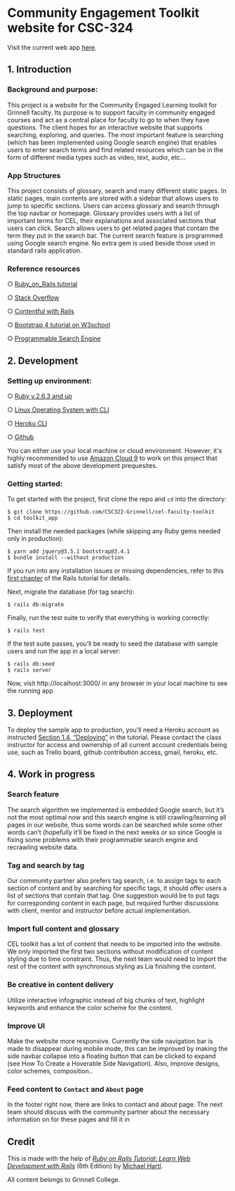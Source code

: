 # Community Engagement Toolkit website for CSC-324

Visit the current web app [here](https://aqueous-hollows-79158.herokuapp.com/).

## 1. Introduction 

### Background and purpose:

This project is a website for the Community Engaged Learning toolkit for Grinnell faculty. Its purpose is to support faculty in community engaged courses and act as a central place for faculty to go to when they have questions. The client hopes for an interactive website that supports searching, exploring, and queries. The most important feature is searching (which has been implemented using Google search engine) that enables users to enter search terms and find related resources which can be in the form of different media types such as video, text, audio, etc...

### App Structures

This project consists of glossary, search and many different static pages. In static pages, main contents are stored with a sidebar that allows users to jump to specific sections. Users can access glossary and search through the top navbar or homepage. Glossary provides users with a list of important terms for CEL, their explanations and associated sections that users can click. Search allows users to get related pages that contain the term they put in the search bar. The current search feature is programmed using Google search engine. No extra gem is used beside those used in standard rails application.

### Reference resources
○ 	[Ruby_on_Rails tutorial](http://www.railstutorial.org)

○ 	[Stack Overflow](https://stackoverflow.com/)

○ 	[Contentful with Rails](https://github.com/contentful/contentful_rails)

○ 	[Bootstrap 4 tutorial on W3school](https://www.w3schools.com/bootstrap4/)

○ 	[Programmable Search Engine](https://support.google.com/programmable-search)


## 2. Development

### Setting up environment:

○ 	[Ruby v.2.6.3 and up](https://www.ruby-lang.org/en/downloads/)

○ 	[Linux Operating System with CLI](https://www.linux.org/)

○ 	[Heroku CLI](https://devcenter.heroku.com/articles/heroku-cli#download-and-install)

○ 	[Github](https://docs.github.com/en/free-pro-team@latest/github/getting-started-with-github)

You can either use your local machine or cloud environment. However, it's highly recommended to use [Amazon Cloud 9](https://aws.amazon.com/cloud9/) to work on this project that satisfy most of the above development prequesites. 

### Getting started:

To get started with the project, first clone the repo and `cd` into the directory:

```
$ git clone https://github.com/CSC322-Grinnell/cel-faculty-toolkit
$ cd toolkit_app
```

Then install the needed packages (while skipping any Ruby gems needed only in production):

```
$ yarn add jquery@3.5.1 bootstrap@3.4.1
$ bundle install --without production
```

If you run into any installation issues or missing dependencies, refer to this [first chapter](https://www.learnenough.com/ruby-on-rails-6th-edition-tutorial/beginning) of the Rails tutorial for details.

Next, migrate the database (for tag search):

```
$ rails db:migrate
```

Finally, run the test suite to verify that everything is working correctly:

```
$ rails test
```

If the test suite passes, you’ll be ready to seed the database with sample users and run the app in a local server:

```
$ rails db:seed
$ rails server
```
Now, visit http://localhost:3000/ in any browser in your local machine to see the running app

## 3. Deployment

To deploy the sample app to production, you’ll need a Heroku account as instructed [Section 1.4, “Deploying”](https://www.railstutorial.org/book/beginning#sec-deploying) in the tutorial. Please contact the class instructor for access and ownership of all current account credentials being use, such as Trello board, github contribution access, gmail, heroku, etc.

## 4. Work in progress

### Search feature
The search algorithm we implemented is embedded Google search, but it’s not the most optimal now and this search engine is still crawling/learning all pages in our website, thus some words can be searched while some other words can’t (hopefully it’ll be fixed in the next weeks or so since Google is fixing some problems with their programmable search engine and recrawling website data.

### Tag and search by tag
Our community partner also prefers tag search, i.e. to assign tags to each section of content and by searching for specific tags, it should offer users a list of sections that contain that tag. One suggestion would be to put tags for corresponding content in each page, but required further discussions with client, mentor and instructor before actual implementation.

### Import full content and glossary
CEL toolkit has a lot of content that needs to be imported into the website. We only imported the first two sections without modification of content styling due to time constraint. Thus, the next team would need to import the rest of the content with synchronous styling as Lia finishing the content.

### Be creative in content delivery
Utilize interactive infographic instead of big chunks of text, highlight keywords and enhance the color scheme for the content.

### Improve UI
Make the website more responsive. Currently the side navigation bar is made to disappear during mobile mode, this can be improved by making the side navbar collapse into a floating button that can be clicked to expand (see How To Create a Hoverable Side Navigation). Also, improve designs, color schemes, composition..
### Feed content to `Contact` and `About` page
In the footer right now, there are links to contact and about page. The next team should discuss with the community partner about the necessary information on for these pages and fill it in

## Credit

This is made with the help of
[*Ruby on Rails Tutorial:
Learn Web Development with Rails*](https://www.railstutorial.org/)
(6th Edition)
by [Michael Hartl](http://www.michaelhartl.com/).

All content belongs to Grinnell College. 
